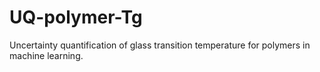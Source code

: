 # UQ-polymer-Tg
Uncertainty quantification of glass transition temperature for polymers in machine learning.
